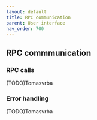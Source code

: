 ```yaml
---
layout: default
title: RPC communication
parent: User interface
nav_order: 700
---
```

## RPC commmunication

### RPC calls

(TODO)Tomasvrba

### Error handling

(TODO)Tomasvrba
